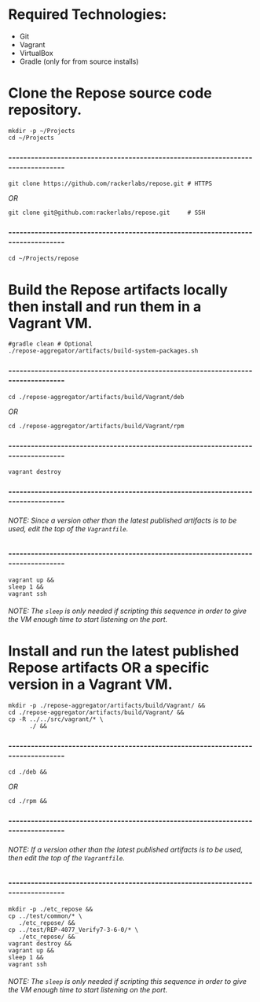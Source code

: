 # Required Technologies:
* Git
* Vagrant
* VirtualBox
* Gradle (only for from source installs) 



# Clone the Repose source code repository.
```
mkdir -p ~/Projects
cd ~/Projects
```
### --------------------------------------------------------------------------------
```
git clone https://github.com/rackerlabs/repose.git # HTTPS
```
*OR*
```
git clone git@github.com:rackerlabs/repose.git     # SSH
```
### --------------------------------------------------------------------------------
```
cd ~/Projects/repose
```



# Build the Repose artifacts locally then install and run them in a Vagrant VM.
```
#gradle clean # Optional
./repose-aggregator/artifacts/build-system-packages.sh
```
### --------------------------------------------------------------------------------
```
cd ./repose-aggregator/artifacts/build/Vagrant/deb
```
*OR*
```
cd ./repose-aggregator/artifacts/build/Vagrant/rpm
```
### --------------------------------------------------------------------------------
```
vagrant destroy
```
### --------------------------------------------------------------------------------
###### NOTE: Since a version other than the latest published artifacts is to be used, edit the top of the `Vagrantfile`.
### --------------------------------------------------------------------------------
```
vagrant up &&
sleep 1 &&
vagrant ssh
```
###### NOTE: The `sleep` is only needed if scripting this sequence in order to give the VM enough time to start listening on the port.



# Install and run the latest published Repose artifacts OR a specific version in a Vagrant VM.
```
mkdir -p ./repose-aggregator/artifacts/build/Vagrant/ &&
cd ./repose-aggregator/artifacts/build/Vagrant/ &&
cp -R ../../src/vagrant/* \
      ./ &&
```
### --------------------------------------------------------------------------------
```
cd ./deb &&
```
*OR*
```
cd ./rpm &&
```
### --------------------------------------------------------------------------------
###### NOTE: If a version other than the latest published artifacts is to be used, then edit the top of the `Vagrantfile`.
### --------------------------------------------------------------------------------
```
mkdir -p ./etc_repose &&
cp ../test/common/* \
   ./etc_repose/ &&
cp ../test/REP-4077_Verify7-3-6-0/* \
   ./etc_repose/ &&
vagrant destroy &&
vagrant up &&
sleep 1 &&
vagrant ssh
```
###### NOTE: The `sleep` is only needed if scripting this sequence in order to give the VM enough time to start listening on the port.
